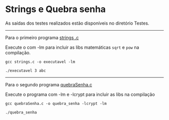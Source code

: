 # Strings e Quebra senha

As saídas dos testes realizados estão disponíveis no diretório Testes.

----

Para o primeiro programa [strings .c](./strings.c)

Execute o com -lm para incluir as libs matemáticas `sqrt` e `pow` na compilação.
```
gcc strings.c -o executavel -lm 
```

```
./executavel 3 abc
```

----

Para o segundo programa [quebraSenha.c](./quebraSenha.c)

Execute o programa com -lm e -lcrypt para incluir as libs na compilação 
```
gcc quebraSenha.c -o quebra_senha -lcrypt -lm
```

```
./quebra_senha
```
